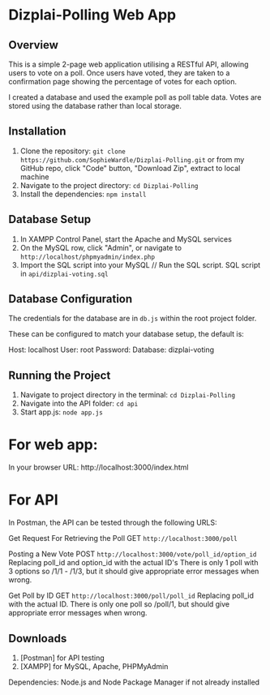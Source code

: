 # Dizplai-Polling Web App

## Overview

This is a simple 2-page web application utilising a RESTful API, allowing users to vote on a poll. Once users have voted, they are taken to a confirmation page showing the percentage of votes for each option.

I created a database and used the example poll as poll table data. Votes are stored using the database rather than local storage.

## Installation

1. Clone the repository: `git clone https://github.com/SophieWardle/Dizplai-Polling.git` or from my GitHub repo, click "Code" button, "Download Zip", extract to local machine
2. Navigate to the project directory: `cd Dizplai-Polling`
3. Install the dependencies: `npm install`

## Database Setup

1. In XAMPP Control Panel, start the Apache and MySQL services
2. On the MySQL row, click "Admin", or navigate to `http://localhost/phpmyadmin/index.php`
3. Import the SQL script into your MySQL // Run the SQL script. SQL script in `api/dizplai-voting.sql`

## Database Configuration

The credentials for the database are in `db.js` within the root project folder.

These can be configured to match your database setup, the default is:

Host: localhost
User: root
Password:
Database: dizplai-voting

## Running the Project

1. Navigate to project directory in the terminal: `cd Dizplai-Polling`
2. Navigate into the API folder: `cd api`
3. Start app.js: `node app.js`

# For web app:
In your browser URL: http://localhost:3000/index.html

# For API

In Postman, the API can be tested through the following URLS:

Get Request For Retrieving the Poll
GET `http://localhost:3000/poll`

Posting a New Vote
POST `http://localhost:3000/vote/poll_id/option_id`
Replacing poll_id and option_id with the actual ID's
There is only 1 poll with 3 options so /1/1 - /1/3, but it should give appropriate error messages when wrong.

Get Poll by ID
GET `http://localhost:3000/poll/poll_id`
Replacing poll_id with the actual ID.
There is only one poll so /poll/1, but should give appropriate error messages when wrong.

## Downloads 

1. [Postman] for API testing
2. [XAMPP] for MySQL, Apache, PHPMyAdmin

Dependencies: Node.js and Node Package Manager if not already installed